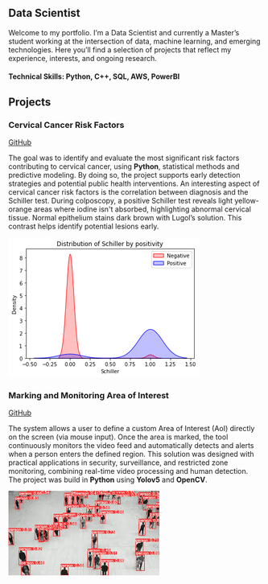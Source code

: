 ## Data Scientist
  Welcome to my portfolio. I’m a Data Scientist and currently a Master’s student working at the intersection of data, machine learning, and emerging technologies. Here you’ll find a selection of projects that reflect my experience, interests, and ongoing research.
  
#### Technical Skills: Python, C++, SQL, AWS, PowerBI

## Projects
### Cervical Cancer Risk Factors
[GitHub](https://github.com/DavidAlexandreTS/Cervical-Cancer-Data-Science)

The goal was to identify and evaluate the most significant risk factors contributing to cervical cancer, using **Python**, statistical methods and predictive modeling. By doing so, the project supports early detection strategies and potential public health interventions.
An interesting aspect of cervical cancer risk factors is the correlation between diagnosis and the Schiller test. During colposcopy, a positive Schiller test reveals light yellow-orange areas where iodine isn't absorbed, highlighting abnormal cervical tissue. Normal epithelium stains dark brown with Lugol’s solution. This contrast helps identify potential lesions early.

![Schiller Test Correlation](/assets/img/cervical-cancer-image.png)

### Marking and Monitoring Area of Interest
[GitHub](https://github.com/DavidAlexandreTS/area-of-interest-marking-and-monitoring)

The system allows a user to define a custom Area of Interest (AoI) directly on the screen (via mouse input). Once the area is marked, the tool continuously monitors the video feed and automatically detects and alerts when a person enters the defined region.
This solution was designed with practical applications in security, surveillance, and restricted zone monitoring, combining real-time video processing and human detection.
The project was build in **Python** using **Yolov5** and **OpenCV**.

![Yolov5 Example](/assets/img/yolov5-project.jfif)

